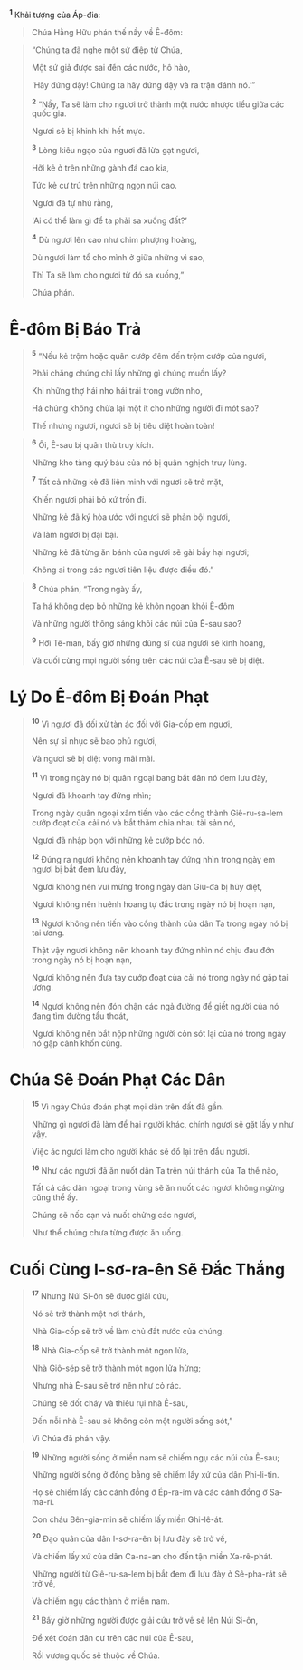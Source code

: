 <sup><b>1</b></sup> Khải tượng của Áp-đia:


> Chúa Hằng Hữu phán thế nầy về Ê-đôm:
>


> “Chúng ta đã nghe một sứ điệp từ Chúa,
> 
> Một sứ giả được sai đến các nước, hô hào,
> 
> ‘Hãy đứng dậy! Chúng ta hãy đứng dậy và ra trận đánh nó.’”
> 
> <sup><b>2</b></sup> “Nầy, Ta sẽ làm cho ngươi trở thành một nước nhược tiểu giữa các quốc gia.
> 
> Ngươi sẽ bị khinh khi hết mực.
> 
> <sup><b>3</b></sup> Lòng kiêu ngạo của ngươi đã lừa gạt ngươi,
> 
> Hỡi kẻ ở trên những gành đá cao kia,
> 
> Tức kẻ cư trú trên những ngọn núi cao.
> 
> Ngươi đã tự nhủ rằng,
> 
> 'Ai có thể làm gì để ta phải sa xuống đất?’
> 
> <sup><b>4</b></sup> Dù ngươi lên cao như chim phượng hoàng,
> 
> Dù ngươi làm tổ cho mình ở giữa những vì sao,
> 
> Thì Ta sẽ làm cho ngươi từ đó sa xuống,”
> 
> Chúa phán.
>


# Ê-đôm Bị Báo Trả

> <sup><b>5</b></sup> “Nếu kẻ trộm hoặc quân cướp đêm đến trộm cướp của ngươi,
> 
> Phải chăng chúng chỉ lấy những gì chúng muốn lấy?
> 
> Khi những thợ hái nho hái trái trong vườn nho,
> 
> Há chúng không chừa lại một ít cho những người đi mót sao?
> 
> Thế nhưng ngươi, ngươi sẽ bị tiêu diệt hoàn toàn!
>


> <sup><b>6</b></sup> Ôi, Ê-sau bị quân thù truy kích.
> 
> Những kho tàng quý báu của nó bị quân nghịch truy lùng.
> 
> <sup><b>7</b></sup> Tất cả những kẻ đã liên minh với ngươi sẽ trở mặt,
> 
> Khiến ngươi phải bỏ xứ trốn đi.
> 
> Những kẻ đã ký hòa ước với ngươi sẽ phản bội ngươi,
> 
> Và làm ngươi bị đại bại.
> 
> Những kẻ đã từng ăn bánh của ngươi sẽ gài bẫy hại ngươi;
> 
> Không ai trong các ngươi tiên liệu được điều đó.”
>


> <sup><b>8</b></sup> Chúa phán, “Trong ngày ấy,
> 
> Ta há không dẹp bỏ những kẻ khôn ngoan khỏi Ê-đôm
> 
> Và những người thông sáng khỏi các núi của Ê-sau sao?
> 
> <sup><b>9</b></sup> Hỡi Tê-man, bấy giờ những dũng sĩ của ngươi sẽ kinh hoàng,
> 
> Và cuối cùng mọi người sống trên các núi của Ê-sau sẽ bị diệt.
>


# Lý Do Ê-đôm Bị Ðoán Phạt

> <sup><b>10</b></sup> Vì ngươi đã đối xử tàn ác đối với Gia-cốp em ngươi,
> 
> Nên sự sỉ nhục sẽ bao phủ ngươi,
> 
> Và ngươi sẽ bị diệt vong mãi mãi.
> 
> <sup><b>11</b></sup> Vì trong ngày nó bị quân ngoại bang bắt dân nó đem lưu đày,
> 
> Ngươi đã khoanh tay đứng nhìn;
> 
> Trong ngày quân ngoại xâm tiến vào các cổng thành Giê-ru-sa-lem cướp đoạt của cải nó và bắt thăm chia nhau tài sản nó,
> 
> Ngươi đã nhập bọn với những kẻ cướp bóc nó.
> 
> <sup><b>12</b></sup> Ðúng ra ngươi không nên khoanh tay đứng nhìn trong ngày em ngươi bị bắt đem lưu đày,
> 
> Ngươi không nên vui mừng trong ngày dân Giu-đa bị hủy diệt,
> 
> Ngươi không nên huênh hoang tự đắc trong ngày nó bị hoạn nạn,
> 
> <sup><b>13</b></sup> Ngươi không nên tiến vào cổng thành của dân Ta trong ngày nó bị tai ương.
> 
> Thật vậy ngươi không nên khoanh tay đứng nhìn nó chịu đau đớn trong ngày nó bị hoạn nạn,
> 
> Ngươi không nên đưa tay cướp đoạt của cải nó trong ngày nó gặp tai ương.
> 
> <sup><b>14</b></sup> Ngươi không nên đón chận các ngả đường để giết người của nó đang tìm đường tẩu thoát,
> 
> Ngươi không nên bắt nộp những người còn sót lại của nó trong ngày nó gặp cảnh khốn cùng.
>


# Chúa Sẽ Ðoán Phạt Các Dân

> <sup><b>15</b></sup> Vì ngày Chúa đoán phạt mọi dân trên đất đã gần.
> 
> Những gì ngươi đã làm để hại người khác, chính ngươi sẽ gặt lấy y như vậy.
> 
> Việc ác ngươi làm cho người khác sẽ đổ lại trên đầu ngươi.
> 
> <sup><b>16</b></sup> Như các ngươi đã ăn nuốt dân Ta trên núi thánh của Ta thể nào,
> 
> Tất cả các dân ngoại trong vùng sẽ ăn nuốt các ngươi không ngừng cũng thể ấy.
> 
> Chúng sẽ nốc cạn và nuốt chửng các ngươi,
> 
> Như thể chúng chưa từng được ăn uống.
>


# Cuối Cùng I-sơ-ra-ên Sẽ Ðắc Thắng

> <sup><b>17</b></sup> Nhưng Núi Si-ôn sẽ được giải cứu,
> 
> Nó sẽ trở thành một nơi thánh,
> 
> Nhà Gia-cốp sẽ trở về làm chủ đất nước của chúng.
> 
> <sup><b>18</b></sup> Nhà Gia-cốp sẽ trở thành một ngọn lửa,
> 
> Nhà Giô-sép sẽ trở thành một ngọn lửa hừng;
> 
> Nhưng nhà Ê-sau sẽ trở nên như cỏ rác.
> 
> Chúng sẽ đốt cháy và thiêu rụi nhà Ê-sau,
> 
> Ðến nỗi nhà Ê-sau sẽ không còn một người sống sót,”
> 
> Vì Chúa đã phán vậy.
>


> <sup><b>19</b></sup> Những người sống ở miền nam sẽ chiếm ngụ các núi của Ê-sau;
> 
> Những người sống ở đồng bằng sẽ chiếm lấy xứ của dân Phi-li-tin.
> 
> Họ sẽ chiếm lấy các cánh đồng ở Ép-ra-im và các cánh đồng ở Sa-ma-ri.
> 
> Con cháu Bên-gia-min sẽ chiếm lấy miền Ghi-lê-át.
> 
> <sup><b>20</b></sup> Ðạo quân của dân I-sơ-ra-ên bị lưu đày sẽ trở về,
> 
> Và chiếm lấy xứ của dân Ca-na-an cho đến tận miền Xa-rê-phát.
> 
> Những người từ Giê-ru-sa-lem bị bắt đem đi lưu đày ở Sê-pha-rát sẽ trở về,
> 
> Và chiếm ngụ các thành ở miền nam.
> 
> <sup><b>21</b></sup> Bấy giờ những người được giải cứu trở về sẽ lên Núi Si-ôn,
> 
> Ðể xét đoán dân cư trên các núi của Ê-sau,
> 
> Rồi vương quốc sẽ thuộc về Chúa.
>